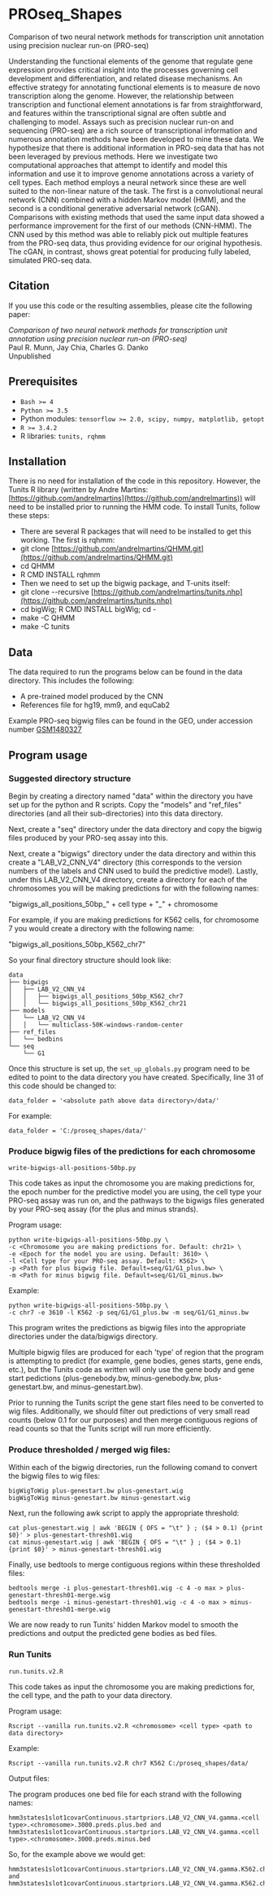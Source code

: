 # PROseq_Shapes
Comparison of two neural network methods for transcription unit annotation using precision nuclear run-on (PRO-seq)

Understanding the functional elements of the genome that regulate gene expression provides critical insight into the processes governing cell development and differentiation, and related disease mechanisms. An effective strategy for annotating functional elements is to measure de novo transcription along the genome. However, the relationship between transcription and functional element annotations is far from straightforward, and features within the transcriptional signal are often subtle and challenging to model. Assays such as precision nuclear run-on and sequencing (PRO-seq) are a rich source of transcriptional information and numerous annotation methods have been developed to mine these data. We hypothesize that there is additional information in PRO-seq data that has not been leveraged by previous methods. Here we investigate two computational approaches that attempt to identify and model this information and use it to improve genome annotations across a variety of cell types. Each method employs a neural network since these are well suited to the non-linear nature of the task. The first is a convolutional neural network (CNN) combined with a hidden Markov model (HMM), and the second is a conditional generative adversarial network (cGAN). Comparisons with existing methods that used the same input data showed a performance improvement for the first of our methods (CNN-HMM). The CNN used by this method was able to reliably pick out multiple features from the PRO-seq data, thus providing evidence for our original hypothesis. The cGAN, in contrast, shows great potential for producing fully labeled, simulated PRO-seq data.

## Citation

If you use this code or the resulting assemblies, please cite the following paper:

*Comparison of two neural network methods for transcription unit annotation using precision nuclear run-on (PRO-seq)* <br />
Paul R. Munn, Jay Chia, Charles G. Danko <br />
Unpublished


## Prerequisites

* `Bash >= 4`
* `Python >= 3.5`
* Python modules: `tensorflow >= 2.0, scipy, numpy, matplotlib, getopt`
* `R >= 3.4.2`
* R libraries: `tunits, rqhmm`


## Installation

There is no need for installation of the code in this repository. However, the Tunits R library (written by Andre Martins: [https://github.com/andrelmartins](https://github.com/andrelmartins)) will need to be installed prior to running the HMM code. To install Tunits, follow these steps:
* There are several R packages that will need to be installed to get this working. The first is rqhmm:
* git clone [https://github.com/andrelmartins/QHMM.git](https://github.com/andrelmartins/QHMM.git)
* cd QHMM
* R CMD INSTALL rqhmm
* Then we need to set up the bigwig package, and T-units itself:
* git clone --recursive [https://github.com/andrelmartins/tunits.nhp](https://github.com/andrelmartins/tunits.nhp)
* cd bigWig; R CMD INSTALL bigWig; cd -
* make -C QHMM
* make -C tunits


## Data

The data required to run the programs below can be found in the data directory. This includes the following:
* A pre-trained model produced by the CNN 
* References file for hg19, mm9, and equCab2

Example PRO-seq bigwig files can be found in the GEO, under accession number [GSM1480327](https://www.ncbi.nlm.nih.gov/geo/query/acc.cgi?acc=GSM1480327)

## Program usage

### Suggested directory structure

Begin by creating a directory named "data" within the directory you have set up for the python and R scripts. Copy the "models" and "ref_files" directories (and all their sub-directories) into this data directory.

Next, create a "seq" directory under the data directory and copy the bigwig files produced by your PRO-seq assay into this.

Next, create a "bigwigs" directory under the data directory and within this create a "LAB_V2_CNN_V4" directory (this corresponds to the version numbers of the labels and CNN used to build the predictive model). Lastly, under this LAB_V2_CNN_V4 directory, create a directory for each of the chromosomes you will be making predictions for with the following names:

"bigwigs_all_positions_50bp_" + cell type + "_" + chromosome

For example, if you are making predictions for K562 cells, for chromosome 7 you would create a directory with the following name:

"bigwigs_all_positions_50bp_K562_chr7"

So your final directory structure should look like:

```
data
├── bigwigs
│   ├── LAB_V2_CNN_V4
│   │   ├── bigwigs_all_positions_50bp_K562_chr7
│   │   └── bigwigs_all_positions_50bp_K562_chr21
├── models
│   └── LAB_V2_CNN_V4
│   │   └── multiclass-50K-windows-random-center
├── ref_files
│   └── bedbins
└── seq
    └── G1
```

Once this structure is set up, the ```set_up_globals.py``` program need to be edited to point to the data directory you have created. Specifically, line 31 of this code should be changed to:
```
data_folder = '<absolute path above data directory>/data/'
```

For example:
```
data_folder = 'C:/proseq_shapes/data/'
```

### Produce bigwig files of the predictions for each chromosome

```
write-bigwigs-all-positions-50bp.py
```

This code takes as input the chromosome you are making predictions for, the epoch number for the predictive model you are using, the cell type your PRO-seq assay was run on, and the pathways to the bigwigs files generated by your PRO-seq assay (for the plus and minus strands).

Program usage:

```
python write-bigwigs-all-positions-50bp.py \
-c <Chromosome you are making predictions for. Default: chr21> \
-e <Epoch for the model you are using. Default: 3610> \
-l <Cell type for your PRO-seq assay. Default: K562> \
-p <Path for plus bigwig file. Default=seq/G1/G1_plus.bw> \
-m <Path for minus bigwig file. Default=seq/G1/G1_minus.bw>
```

Example:

```
python write-bigwigs-all-positions-50bp.py \
-c chr7 -e 3610 -l K562 -p seq/G1/G1_plus.bw -m seq/G1/G1_minus.bw
```

This program writes the predictions as bigwig files into the appropriate directories under the data/bigwigs directory.

Multiple bigwig files are produced for each 'type' of region that the program is attempting to predict (for example, gene bodies, genes starts, gene ends, etc.), but the Tunits code as written will only use the gene body and gene start pedictions (plus-genebody.bw, minus-genebody.bw, plus-genestart.bw, and minus-genestart.bw). 

Prior to running the Tunits script the gene start files need to be converted to wig files. Additionally, we should filter out predictions of very small read counts (below 0.1 for our purposes) and then merge contiguous regions of read counts so that the Tunits script will run more efficiently.

### Produce thresholded / merged wig files:

Within each of the bigwig directories, run the following comand to convert the bigwig files to wig files:

```
bigWigToWig plus-genestart.bw plus-genestart.wig
bigWigToWig minus-genestart.bw minus-genestart.wig
```

Next, run the following awk script to apply the appropriate threshold:

```
cat plus-genestart.wig | awk 'BEGIN { OFS = "\t" } ; ($4 > 0.1) {print $0}' > plus-genestart-thresh01.wig
cat minus-genestart.wig | awk 'BEGIN { OFS = "\t" } ; ($4 > 0.1) {print $0}' > minus-genestart-thresh01.wig
```

Finally, use bedtools to merge contiguous regions within these thresholded files:

```
bedtools merge -i plus-genestart-thresh01.wig -c 4 -o max > plus-genestart-thresh01-merge.wig
bedtools merge -i minus-genestart-thresh01.wig -c 4 -o max > minus-genestart-thresh01-merge.wig
```

We are now ready to run Tunits' hidden Markov model to smooth the predictions and output the predicted gene bodies as bed files.

### Run Tunits

```
run.tunits.v2.R
```

This code takes as input the chromosome you are making predictions for, the cell type, and the path to your data directory.

Program usage:

```
Rscript --vanilla run.tunits.v2.R <chromosome> <cell type> <path to data directory>
```

Example:

```
Rscript --vanilla run.tunits.v2.R chr7 K562 C:/proseq_shapes/data/
```

Output files:

The program produces one bed file for each strand with the following names:

```
hmm3states1slot1covarContinuous.startpriors.LAB_V2_CNN_V4.gamma.<cell type>.<chromosome>.3000.preds.plus.bed and
hmm3states1slot1covarContinuous.startpriors.LAB_V2_CNN_V4.gamma.<cell type>.<chromosome>.3000.preds.minus.bed
```

So, for the example above we would get:

```
hmm3states1slot1covarContinuous.startpriors.LAB_V2_CNN_V4.gamma.K562.chr7.3000.preds.plus.bed and
hmm3states1slot1covarContinuous.startpriors.LAB_V2_CNN_V4.gamma.K562.chr7.3000.preds.minus.bed
```



